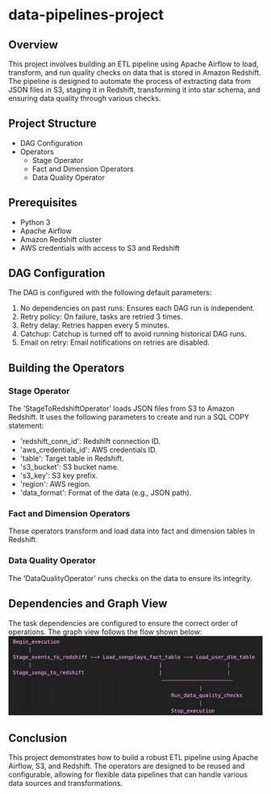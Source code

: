 # data-pipelines-project

## Overview

This project involves building an ETL pipeline using Apache Airflow to load, transform, and run quality checks on data that is stored in Amazon Redshift. The pipeline is designed to automate the process of extracting data from JSON files in S3, staging it in Redshift, transforming it into star schema, and ensuring data quality through various checks.

## Project Structure

- DAG Configuration
- Operators
    - Stage Operator
    - Fact and Dimension Operators
    - Data Quality Operator

## Prerequisites

- Python 3
- Apache Airflow
- Amazon Redshift cluster
- AWS credentials with access to S3 and Redshift

## DAG Configuration

The DAG is configured with the following default parameters:

1. No dependencies on past runs: Ensures each DAG run is independent.
2. Retry policy: On failure, tasks are retried 3 times.
3. Retry delay: Retries happen every 5 minutes.
4. Catchup: Catchup is turned off to avoid running historical DAG runs.
5. Email on retry: Email notifications on retries are disabled.

## Building the Operators

### Stage Operator

The 'StageToRedshiftOperator' loads JSON files from S3 to Amazon Redshift. It uses the following parameters to create and run a SQL COPY statement:

- 'redshift_conn_id': Redshift connection ID.
- 'aws_credentials_id': AWS credentials ID.
- 'table': Target table in Redshift.
- 's3_bucket': S3 bucket name.
- 's3_key': S3 key prefix.
- 'region': AWS region.
- 'data_format': Format of the data (e.g., JSON path).

### Fact and Dimension Operators

These operators transform and load data into fact and dimension tables in Redshift.

### Data Quality Operator

The 'DataQualityOperator' runs checks on the data to ensure its integrity.

## Dependencies and Graph View

The task dependencies are configured to ensure the correct order of operations. The graph view follows the flow shown below:
![Graph of data pipeline flowchart](/data_pipeline_flowchart.png)                                          

## Conclusion

This project demonstrates how to build a robust ETL pipeline using Apache Airflow, S3, and Redshift. The operators are designed to be reused and configurable, allowing for flexible data pipelines that can handle various data sources and transformations.


